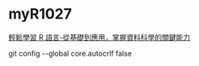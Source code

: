 # myR1027
[輕鬆學習 R 語言-從基礎到應用，掌握資料科學的關鍵能力](http://books.gotop.com.tw/v_AEL018500)

git config --global core.autocrlf false
